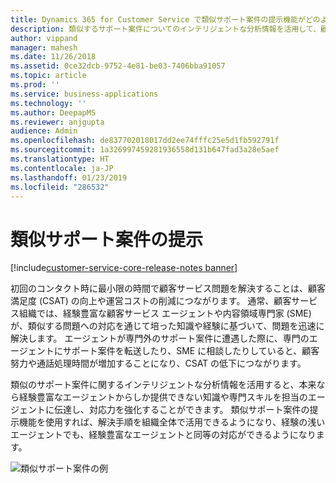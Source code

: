 ```yaml
---
title: Dynamics 365 for Customer Service で類似サポート案件の提示機能がどのように役立つか
description: 類似するサポート案件についてのインテリジェントな分析情報を活用して、顧客サービス組織のエージェントに知識や専門スキルを伝達する方法について説明します。
author: vippand
manager: mahesh
ms.date: 11/26/2018
ms.assetid: 0ce32dcb-9752-4e81-be03-7406bba91057
ms.topic: article
ms.prod: ''
ms.service: business-applications
ms.technology: ''
ms.author: DeepapMS
ms.reviewer: anjgupta
audience: Admin
ms.openlocfilehash: de837702018017dd2ee74fffc25e5d1fb592791f
ms.sourcegitcommit: 1a326997459281936558d131b647fad3a28e5aef
ms.translationtype: HT
ms.contentlocale: ja-JP
ms.lasthandoff: 01/23/2019
ms.locfileid: "286532"
---
```

#  <a name="suggest-similar-cases"></a>類似サポート案件の提示

[!include[customer-service-core-release-notes banner](../../includes/customer-service-core-release-notes.md)]

初回のコンタクト時に最小限の時間で顧客サービス問題を解決することは、顧客満足度 (CSAT) の向上や運営コストの削減につながります。  通常、顧客サービス組織では、経験豊富な顧客サービス エージェントや内容領域専門家 (SME) が、類似する問題への対応を通じて培った知識や経験に基づいて、問題を迅速に解決します。 エージェントが専門外のサポート案件に遭遇した際に、専門のエージェントにサポート案件を転送したり、SME に相談したりしていると、顧客努力や通話処理時間が増加することになり、CSAT の低下につながります。  

類似のサポート案件に関するインテリジェントな分析情報を活用すると、本来なら経験豊富なエージェントからしか提供できない知識や専門スキルを担当のエージェントに伝達し、対応力を強化することができます。  類似サポート案件の提示機能を使用すれば、解決手順を組織全体で活用できるようになり、経験の浅いエージェントでも、経験豊富なエージェントと同等の対応ができるようになります。  

![類似サポート案件の例](media/similar-cases.png "類似サポート案件の例")
